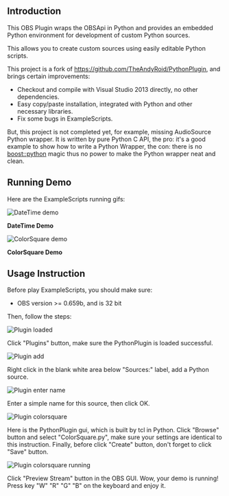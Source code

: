 

Introduction
--


This OBS Plugin wraps the OBSApi in Python and provides an embedded Python environment for development of custom Python sources.

This allows you to create custom sources using easily editable Python scripts.

This project is a fork of https://github.com/TheAndyRoid/PythonPlugin, and brings certain improvements:


- Checkout and compile with Visual Studio 2013 directly, no other dependencies. 
- Easy copy/paste installation, integrated with Python and other necessary libraries.
- Fix some bugs in ExampleScripts.

But, this project is not completed yet, for example, missing AudioSource Python wrapper. It is written by pure Python C API, the pro: it's a good example to show how to write a Python Wrapper, the con: there is no [boost::python](http://www.boost.org/doc/libs/1_64_0/libs/python/doc/html/index.html) magic thus no power to make the Python wrapper neat and clean.



Running Demo
--


Here are the ExampleScripts running gifs:

![DateTime demo](https://raw.githubusercontent.com/fyrestone/PythonPlugin/master/images/PythonPlugin_datetime_running.gif)

**DateTime Demo**

![ColorSquare demo](https://raw.githubusercontent.com/fyrestone/PythonPlugin/master/images/PythonPlugin_colorsquare_running.gif)

**ColorSquare Demo**



Usage Instruction
--



Before play ExampleScripts, you should make sure:

- OBS version >= 0.659b, and is 32 bit


Then, follow the steps:

![Plugin loaded](https://raw.githubusercontent.com/fyrestone/PythonPlugin/master/images/PythonPlugin_loaded.png)

Click "Plugins" button, make sure the PythonPlugin is loaded successful.

![Plugin add](https://raw.githubusercontent.com/fyrestone/PythonPlugin/master/images/PythonPlugin_add.png)

Right click in the blank white area below "Sources:" label, add a Python source.

![Plugin enter name](https://raw.githubusercontent.com/fyrestone/PythonPlugin/master/images/PythonPlugin_enter_name.png)

Enter a simple name for this source, then click OK.

![Plugin colorsquare](https://raw.githubusercontent.com/fyrestone/PythonPlugin/master/images/PythonPlugin_colorsquare.png)

Here is the PythonPlugin gui, which is built by tcl in Python. Click "Browse" button and select "ColorSquare.py", make sure your settings are identical to this instruction. Finally, before click "Create" button, don't forget to click "Save" button.

![Plugin colorsquare running](https://raw.githubusercontent.com/fyrestone/PythonPlugin/master/images/PythonPlugin_colorsquare_running.gif)

Click "Preview Stream" button in the OBS GUI. Wow, your demo is running! Press key "W" "R" "G" "B" on the keyboard and enjoy it.
